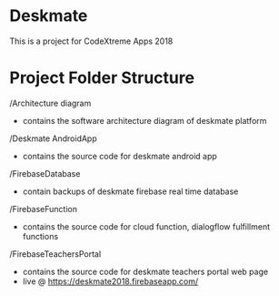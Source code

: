 # Deskmate
This is a project for CodeXtreme Apps 2018

# Project Folder Structure
/Architecture diagram
- contains the software architecture diagram of deskmate platform

/Deskmate AndroidApp
- contains the source code for deskmate android app

/FirebaseDatabase
- contain backups of deskmate firebase real time database

/FirebaseFunction
- contains the source code for cloud function, dialogflow fulfillment functions 

/FirebaseTeachersPortal
- contains the source code for deskmate teachers portal web page
- live @ https://deskmate2018.firebaseapp.com/ 
